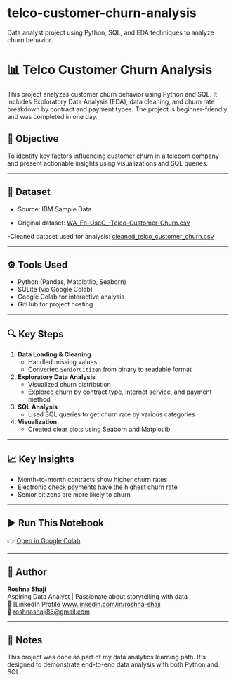 # telco-customer-churn-analysis
Data analyst project using Python, SQL, and EDA techniques to analyze churn behavior.

# 📊 Telco Customer Churn Analysis

This project analyzes customer churn behavior using Python and SQL. It includes Exploratory Data Analysis (EDA), data cleaning, and churn rate breakdown by contract and payment types. The project is beginner-friendly and was completed in one day.

## 📌 Objective
To identify key factors influencing customer churn in a telecom company and present actionable insights using visualizations and SQL queries.

---

## 📁 Dataset
- Source: IBM Sample Data

- Original dataset: [WA_Fn-UseC_-Telco-Customer-Churn.csv](https://www.kaggle.com/datasets/blastchar/telco-customer-churn)

-Cleaned dataset used for analysis: [cleaned_telco_customer_churn.csv](https://www.kaggle.com/code/roshnashaji/telco-customer-churn)

---

## ⚙️ Tools Used
- Python (Pandas, Matplotlib, Seaborn)
- SQLite (via Google Colab)
- Google Colab for interactive analysis
- GitHub for project hosting

---

## 🔍 Key Steps
1. **Data Loading & Cleaning**
   - Handled missing values
   - Converted `SeniorCitizen` from binary to readable format
2. **Exploratory Data Analysis**
   - Visualized churn distribution
   - Explored churn by contract type, internet service, and payment method
3. **SQL Analysis**
   - Used SQL queries to get churn rate by various categories
4. **Visualization**
   - Created clear plots using Seaborn and Matplotlib

---

## 📈 Key Insights
- Month-to-month contracts show higher churn rates
- Electronic check payments have the highest churn rate 
- Senior citizens are more likely to churn

---

## ▶️ Run This Notebook

👉 [Open in Google Colab](https://colab.research.google.com/drive/11X8nO8poSZjsKCfjfOktauLDn_nvzfSD?usp=sharing)

---

## 📌 Author

**Roshna Shaji**  
Aspiring Data Analyst | Passionate about storytelling with data  
💼 [LinkedIn Profile www.linkedin.com/in/roshna-shaji  
📧 roshnashaji86@gmail.com 


---

## 📌 Notes
This project was done as part of my data analytics learning path. It's designed to demonstrate end-to-end data analysis with both Python and SQL.
